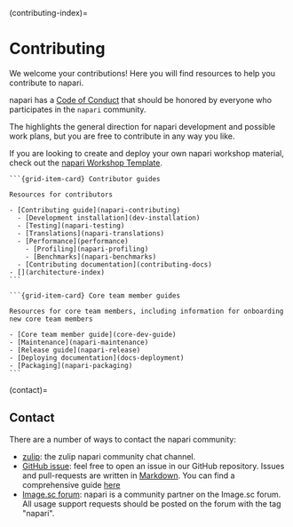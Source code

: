 (contributing-index)=

# Contributing

We welcome your contributions! Here you will find resources to help you contribute
to napari.

napari has a [Code of Conduct](napari-coc) that should be honored by everyone who participates in the `napari` community.

The [](active-roadmap) highlights the general direction for napari development and possible work plans, but you are free to contribute in any way you like.

If you are looking to create and deploy your own napari workshop material, check out the [napari Workshop Template](https://napari.org/napari-workshop-template/home.html).

````{grid} 2
```{grid-item-card} Contributor guides

Resources for contributors

- [Contributing guide](napari-contributing)
  - [Development installation](dev-installation)
  - [Testing](napari-testing)
  - [Translations](napari-translations)
  - [Performance](performance)
    - [Profiling](napari-profiling)
    - [Benchmarks](napari-benchmarks)
  - [Contributing documentation](contributing-docs)
- [](architecture-index)
```

```{grid-item-card} Core team member guides

Resources for core team members, including information for onboarding new core team members

- [Core team member guide](core-dev-guide)
- [Maintenance](napari-maintenance)
- [Release guide](napari-release)
- [Deploying documentation](docs-deployment)
- [Packaging](napari-packaging)
```
````

(contact)=

## Contact

There are a number of ways to contact the napari community:

- [zulip](https://napari.zulipchat.com/): the zulip napari community chat channel.
- [GitHub issue](https://github.com/napari/napari/issues): feel free to open an
  issue in our GitHub repository. Issues and pull-requests are written in [Markdown](https://docs.github.com/en/get-started/writing-on-github/getting-started-with-writing-and-formatting-on-github/about-writing-and-formatting-on-github). You can find a comprehensive guide [here](https://docs.github.com/en/get-started/writing-on-github/getting-started-with-writing-and-formatting-on-github/basic-writing-and-formatting-syntax)
- [Image.sc forum](https://forum.image.sc/tag/napari): napari is a community partner
  on the Image.sc forum. All usage support requests should be posted on the forum with
  the tag "napari".
